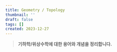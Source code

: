 ```yaml
---
title: Geometry / Topology
thumbnail: ''
draft: false
tags: []
created: 2023-12-27
---
```



 > 
 > **기하학/위상수학에 대한 용어와 개념을 정리합니다.**
